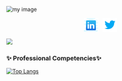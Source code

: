 
![my image](image.png)

<p align="center">
<a href="https://www.linkedin.com/in/sarah-t-31658b190/" target="_blank" rel="noopener noreferrer"><img height="38" src="./linkedin.png"></a>&nbsp;&nbsp;
<a href="https://twitter.com/sarah_tsion/" target="_blank" rel="noopener noreferrer"><img height="38" src="./twitter.png"></a>&nbsp;&nbsp;
</p>

<img src="https://visitor-badge.glitch.me/badge?page_id=SarahTek" width="110px"/>

<!-- ![visitors](https://visitor-badge.glitch.me/badge?page_id=SarahTek&left_color=purple&right_color=red) -->

### ✨ Professional Competencies✨



[![Top Langs](https://github-readme-stats.vercel.app/api/top-langs/?username=SarahTek&langs_count=8&layout=compact&theme=midnight-purple)](https://github.com/SarahTek/github-readme-stats)
